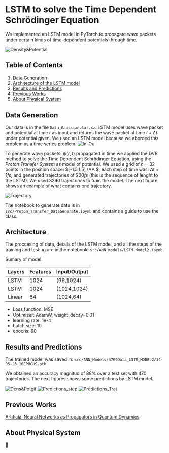 # LSTM to solve the Time Dependent Schrödinger Equation

We implemented an LSTM model in PyTorch to propagate wave packets under certain kinds of time-dependent potentials through time.

![Density&Potential](./src/Animacion/gifs/animation-dens&pot.gif)

## Table of Contents
1. [Data Generation](#datagen)
2. [Architecture of the LSTM model](#arch)
3. [Results and Predictions](#results)
4. [Previous Works](#prevw)
5. [About Physical System](#phys)

<a name="datagen"></a>
## Data Generation 
Our data is in the file `Data_Gaussian.tar.xz`.
LSTM model uses wave packet and potential at time $t$ as input and returns the wave packet at time $t+ \Delta t$ under potential given. We used an LSTM model because we aborded this problem as a time series problem.
![In-Ou](img/dataInputOutput.png)

To generate wave packets: $\psi(r,t)$ propagated in time we applied the DVR method to solve the Time Dependent Schrödinger Equation, using the *Proton Transfer System* as model of potential. We used a grid of $n=32$ points in the position space: $[-1.5,1.5] \AA $, each step of time was: $\Delta t= 1 fs$, and generated trajectories of $200fs$ (this is the sequence of lenght to the LSTM). We used 3290 trajectories to train the model. The next figure shows an example of what contains one trajectory.

![Trajectory](img/DiagTrayectoria.png)

The notebook to generate data is in `src/Proton_Transfer_DataGenerate.ipynb` and contains a guide to use the class.

<a name="arch"></a>
## Architecture
The proccesing of data, details of the LSTM model, and all the steps of the training and testing are in the notebook:  `src/ANN_models/LSTM-Model2.ipynb`.

Sumary of model:

| Layers | Features | Input/Output |
|--------|----------|--------------|
| LSTM   | 1024     | (96,1024)    |
| LSTM   | 1024     | (1024,1024)  |
| Linear | 64       | (1024,64)    |

- Loss function: MSE
- Optimizer: AdamW, weight_decay=0.01
- learning rate: 1e-4
- batch size: 10
- epochs: 90

<a name="results"></a>
## Results and Predictions
The trained model was saved in: `src/ANN_Models/4700Data_LSTM_MODEL2/14-05-23_10EPOCHS.pth`

We obtained an accuracy magnitud of 88% over a test set with 470 trajectories. The next figures shows some predictions by LSTM model.

![Dens&Potgif](./src/Animacion/animationLSTM-dens&pot.gif)
![Predictions_step](img/1step.png)
![Predictions_Traj](img/trajDens.png)

<a name="prevw"></a>
## Previous Works
 [Artificial Neural Networks as Propagators in Quantum Dynamics](https://doi.org/10.1021/acs.jpclett.1c03117)
 
<a name="phys"></a>
## About Physical System
:snail:


